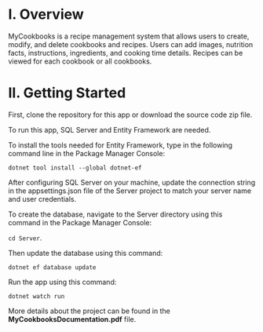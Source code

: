 # I.	Overview 
MyCookbooks is a recipe management system that allows users to create, modify, and delete cookbooks and recipes. Users can add images, nutrition facts, instructions, ingredients, and cooking time details. Recipes can be viewed for each cookbook or all cookbooks.

# II.	Getting Started
First, clone the repository for this app or download the source code zip file.

To run this app, SQL Server and Entity Framework are needed. 

To install the tools needed for Entity Framework, type in the following command line in the Package Manager Console:

``` dotnet tool install --global dotnet-ef ```

After configuring SQL Server on your machine, update the connection string in the appsettings.json file of the Server project to match your server name and user credentials.

To create the database, navigate to the Server directory using this command in the Package Manager Console:

``` cd Server ```.

Then update the database using this command:

``` dotnet ef database update ```

Run the app using this command:

``` dotnet watch run ```

More details about the project can be found in the **MyCookbooksDocumentation.pdf** file.
